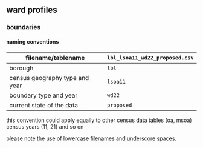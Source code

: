 ## ward profiles

###  boundaries

#### naming conventions

| filename/tablename | `lbl_lsoa11_wd22_proposed.csv` | 
| - | - |
| borough | `lbl` |
| census geography type and year | `lsoa11` | 
| boundary type and year | `wd22` | 
| current state of the data | `proposed` |

this convention could apply equally to other census data tables (oa, msoa) census years (11, 21) and so on

please note the use of lowercase filenames and underscore spaces.
